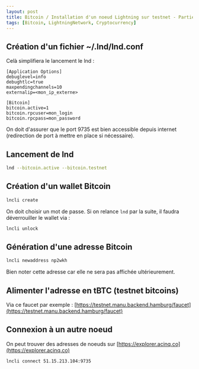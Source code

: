 ```yaml
---
layout: post
title: Bitcoin / Installation d'un noeud Lightning sur testnet - Partie 2
tags: [Bitcoin, LightningNetwork, Cryptocurrency]
---
```


## Création d'un fichier ~/.lnd/lnd.conf

Celà simplifiera le lancement le lnd :

```text
[Application Options]
debuglevel=info
debughtlc=true
maxpendingchannels=10
externalip=<mon_ip_externe> 
  
[Bitcoin]
bitcoin.active=1
bitcoin.rpcuser=mon_login
bitcoin.rpcpass=mon_password
```

On doit d'assurer que le port 9735 est bien accessible depuis internet (redirection de port à mettre en place si nécessaire).

## Lancement de lnd

```bash
lnd --bitcoin.active --bitcoin.testnet
```

## Création d'un wallet Bitcoin

```bash
lncli create
```

On doit choisir un mot de passe. Si on relance `lnd` par la suite, il faudra déverrouiller le wallet via :

```bash
lncli unlock
```

## Génération d'une adresse Bitcoin

```bash
lncli newaddress np2wkh
```

Bien noter cette adresse car elle ne sera pas affichée ultérieurement.

## Alimenter l'adresse en tBTC (testnet bitcoins)

Via ce faucet par exemple : [https://testnet.manu.backend.hamburg/faucet](https://testnet.manu.backend.hamburg/faucet)

## Connexion à un autre noeud

On peut trouver des adresses de noeuds sur [https://explorer.acinq.co](https://explorer.acinq.co)

```bash
lncli connect 51.15.213.104:9735
```